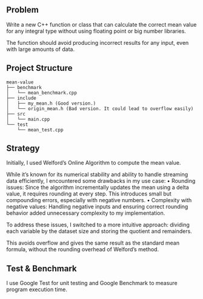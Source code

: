 ## Problem
Write a new C++ function or class that can calculate the correct mean value for any integral type without using floating point or big number libraries. 

The function should avoid producing incorrect results for any input, even with large amounts of data.

## Project Structure
```
mean-value
├── benchmark
│   └── mean_benchmark.cpp
├── include
│   ├── my_mean.h (Good version.)
│   └── origin_mean.h (Bad version. It could lead to overflow easily)
├── src
│   └── main.cpp
└── test
    └── mean_test.cpp
```


## Strategy
   
Initially, I used Welford’s Online Algorithm to compute the mean value.

While it’s known for its numerical stability and ability to handle streaming data efficiently, I encountered some drawbacks in my use case:
  •	Rounding issues: Since the algorithm incrementally updates the mean using a delta value, it requires rounding at every step. This introduces small but compounding errors, especially with negative numbers.
  •	Complexity with negative values: Handling negative inputs and ensuring correct rounding behavior added unnecessary complexity to my implementation.

To address these issues, I switched to a more intuitive approach: dividing each variable by the dataset size and storing the quotient and remainders. 

This avoids overflow and gives the same result as the standard mean formula, without the rounding overhead of Welford’s method.


## Test & Benchmark

I use Google Test for unit testing and Google Benchmark to measure program execution time.
